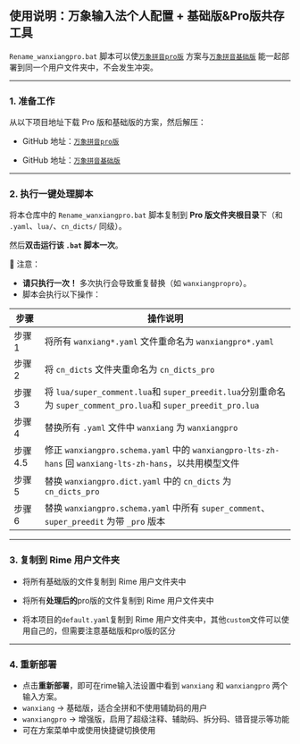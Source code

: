 ##  使用说明：万象输入法个人配置 + 基础版&Pro版共存工具

`Rename_wanxiangpro.bat` 脚本可以使[`万象拼音pro版`](https://github.com/amzxyz/rime_wanxiang_pro) 方案与[`万象拼音基础版`](https://github.com/amzxyz/rime_wanxiang) 能一起部署到同一个用户文件夹中，不会发生冲突。

---

### 1. 准备工作

从以下项目地址下载 Pro 版和基础版的方案，然后解压：

- GitHub 地址：[`万象拼音pro版`](https://github.com/amzxyz/rime_wanxiang_pro)

- GitHub 地址：[`万象拼音基础版`](https://github.com/amzxyz/rime_wanxiang)

---

### 2. 执行一键处理脚本

将本仓库中的 `Rename_wanxiangpro.bat` 脚本复制到 **Pro 版文件夹根目录**下（和 `.yaml`、`lua/`、`cn_dicts/` 同级）。

然后**双击运行该 `.bat` 脚本一次**。

📌 注意：

- **请只执行一次！** 多次执行会导致重复替换（如 `wanxiangpropro`）。
- 脚本会执行以下操作：

| 步骤 | 操作说明 |
|------|-----------|
| 步骤 1 | 将所有 `wanxiang*.yaml` 文件重命名为 `wanxiangpro*.yaml` |
| 步骤 2 | 将 `cn_dicts` 文件夹重命名为 `cn_dicts_pro` |
| 步骤 3 | 将 `lua/super_comment.lua`和 `super_preedit.lua`分别重命名为 `super_comment_pro.lua`和 `super_preedit_pro.lua` |
| 步骤 4 | 替换所有 `.yaml` 文件中 `wanxiang` 为 `wanxiangpro` |
| 步骤 4.5 |修正 `wanxiangpro.schema.yaml` 中的 `wanxiangpro-lts-zh-hans` 回 `wanxiang-lts-zh-hans`，以共用模型文件 |
| 步骤 5 | 替换 `wanxiangpro.dict.yaml` 中的 `cn_dicts` 为 `cn_dicts_pro` |
| 步骤 6 | 替换 `wanxiangpro.schema.yaml` 中所有 `super_comment`、`super_preedit` 为带 `_pro` 版本 |

---

### 3. 复制到 Rime 用户文件夹

- 将所有基础版的文件复制到 Rime 用户文件夹中

- 将所有**处理后的**pro版的文件复制到 Rime 用户文件夹中

- 将本项目的`default.yaml`复制到 Rime 用户文件夹中，其他`custom`文件可以使用自己的，但需要注意基础版和pro版的区分

---

### 4. 重新部署

- 点击**重新部署**，即可在rime输入法设置中看到 `wanxiang` 和 `wanxiangpro` 两个输入方案。
- `wanxiang` → 基础版，适合全拼和不使用辅助码的用户
- `wanxiangpro` → 增强版，启用了超级注释、辅助码、拆分码、错音提示等功能
- 可在方案菜单中或使用快捷键切换使用

